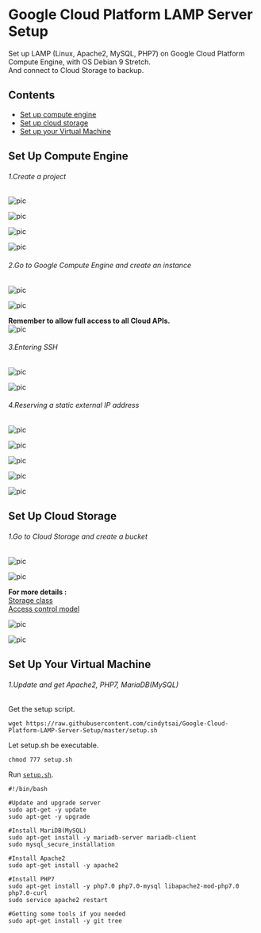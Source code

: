 # Google Cloud Platform LAMP Server Setup
Set up LAMP (Linux, Apache2, MySQL, PHP7) on Google Cloud Platform Compute Engine, with OS Debian 9 Stretch.</br>
And connect to Cloud Storage to backup.

## Contents
- [Set up compute engine](https://github.com/cindytsai/Google-Cloud-Platform-LAMP-Server-Setup#set-up-compute-engine)
- [Set up cloud storage](https://github.com/cindytsai/Google-Cloud-Platform-LAMP-Server-Setup#set-up-cloud-storage)
- [Set up your Virtual Machine](https://github.com/cindytsai/Google-Cloud-Platform-LAMP-Server-Setup#set-up-your-virtual-machine)

## Set Up Compute Engine
###### 1.Create a project
![pic](image/SetupGCP/1.png)

![pic](image/SetupGCP/2.png)

![pic](image/SetupGCP/3.png)

![pic](image/SetupGCP/4.png)

###### 2.Go to Google Compute Engine and create an instance
![pic](image/SetupGCP/5.png)

![pic](image/SetupGCP/6.png)

**Remember to allow full access to all Cloud APIs.**</br>
![pic](image/SetupGCP/7.png)

###### 3.Entering SSH
![pic](image/SetupGCP/8.png)

![pic](image/SetupGCP/9.png)

###### 4.Reserving a static external IP address
![pic](image/SetupGCP/10.png)

![pic](image/SetupGCP/11.png)

![pic](image/SetupGCP/12.png)

![pic](image/SetupGCP/13.png)

![pic](image/SetupGCP/14.png)

## Set Up Cloud Storage
###### 1.Go to Cloud Storage and create a bucket
![pic](image/SetupGCS/1.png)

![pic](image/SetupGCS/2.png)

**For more details :**</br>
[Storage class](https://cloud.google.com/storage/docs/storage-classes)</br>
[Access control model](https://cloud.google.com/storage/docs/access-control/)</br>

![pic](image/SetupGCS/3.png)

![pic](image/SetupGCS/4.png)

## Set Up Your Virtual Machine
###### 1.Update and get Apache2, PHP7, MariaDB(MySQL)
Get the setup script.</br>
```
wget https://raw.githubusercontent.com/cindytsai/Google-Cloud-Platform-LAMP-Server-Setup/master/setup.sh
```
Let setup.sh be executable.</br>
```
chmod 777 setup.sh
```
Run [`setup.sh`](setup.sh).</br>
```
#!/bin/bash

#Update and upgrade server
sudo apt-get -y update
sudo apt-get -y upgrade

#Install MariDB(MySQL)
sudo apt-get install -y mariadb-server mariadb-client
sudo mysql_secure_installation

#Install Apache2
sudo apt-get install -y apache2

#Install PHP7
sudo apt-get install -y php7.0 php7.0-mysql libapache2-mod-php7.0 php7.0-curl
sudo service apache2 restart

#Getting some tools if you needed
sudo apt-get install -y git tree
```